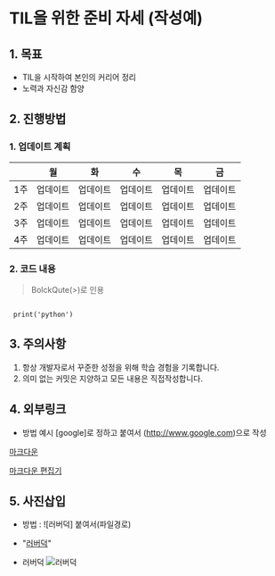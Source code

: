 # TIL을 위한 준비 자세 (작성예)

## 1. 목표

-  TIL을 시작하여 본인의 커리어 정리
- 노력과 자신감 함양

## 2. 진행방법

### 	1. 업데이트 계획



|      | 월       | 화       | 수       | 목       | 금       |
| ---- | -------- | -------- | -------- | -------- | -------- |
| 1주  | 업데이트 | 업데이트 | 업데이트 | 업데이트 | 업데이트 |
| 2주  | 업데이트 | 업데이트 | 업데이트 | 업데이트 | 업데이트 |
| 3주  | 업데이트 | 업데이트 | 업데이트 | 업데이트 | 업데이트 |
| 4주  | 업데이트 | 업데이트 | 업데이트 | 업데이트 | 업데이트 |

### 	2. 코드 내용

> BolckQute(>)로 인용

``` 코드연습{
```

 ``` print('python')```



## 3. 주의사항

1. 항상 개발자로서 꾸준한 성정을 위해 학습 경험을 기록합니다. 
2. 의미 없는 커밋은 지양하고 모든 내용은 직접작성합니다.

## 4. 외부링크

- 방법 예시 [google]로 정하고  붙여서 (http://www.google.com)으로 작성

[마크다운]({https://www.markdownguide.org/)

[마크다운 편집기](https://typora.io/)

## 5. 사진삽입

- 방법 :  ![러버덕] 붙여서(파일경로)

- "[러버덕](C:\Users\sku11\Desktop\duck.jpg)"

- 러버덕 ![러버덕](C:\Users\sku11\Desktop\duck.jpg)

  

